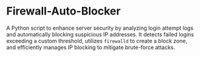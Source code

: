 # Firewall-Auto-Blocker
A Python script to enhance server security by analyzing login attempt logs and automatically blocking suspicious IP addresses. It detects failed logins exceeding a custom threshold, utilizes `firewalld` to create a block zone, and efficiently manages IP blocking to mitigate brute-force attacks.

